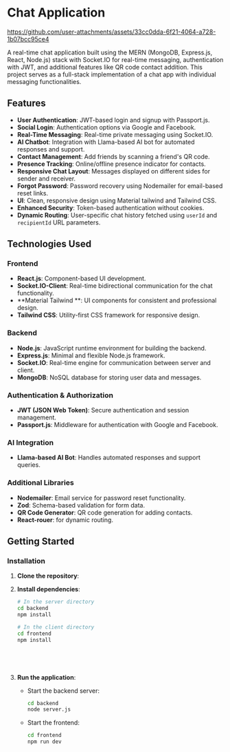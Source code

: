 # Chat Application
https://github.com/user-attachments/assets/33cc0dda-6f21-4064-a728-1b07bcc95ce4

A real-time chat application built using the MERN (MongoDB, Express.js, React, Node.js) stack with Socket.IO for real-time messaging, authentication with JWT, and additional features like QR code contact addition. This project serves as a full-stack implementation of a chat app with individual messaging functionalities.

## Features

- **User Authentication**: JWT-based login and signup with Passport.js.
- **Social Login**: Authentication options via Google and Facebook.
- **Real-Time Messaging**: Real-time private messaging using Socket.IO.
- **AI Chatbot**: Integration with Llama-based AI bot for automated responses and support.
- **Contact Management**: Add friends by scanning a friend's QR code.
- **Presence Tracking**: Online/offline presence indicator for contacts.
- **Responsive Chat Layout**: Messages displayed on different sides for sender and receiver.
- **Forgot Password**: Password recovery using Nodemailer for email-based reset links.
- **UI**: Clean, responsive design using Material tailwind and Tailwind CSS.
- **Enhanced Security**: Token-based authentication without cookies.
- **Dynamic Routing**: User-specific chat history fetched using `userId` and `recipientId` URL parameters. 




## Technologies Used

### Frontend
- **React.js**: Component-based UI development.
- **Socket.IO-Client**: Real-time bidirectional communication for the chat functionality.
- **Material Tailwind **: UI components for consistent and professional design.
- **Tailwind CSS**: Utility-first CSS framework for responsive design.

### Backend
- **Node.js**: JavaScript runtime environment for building the backend.
- **Express.js**: Minimal and flexible Node.js framework.
- **Socket.IO**: Real-time engine for communication between server and client.
- **MongoDB**: NoSQL database for storing user data and messages.

### Authentication & Authorization
- **JWT (JSON Web Token)**: Secure authentication and session management.
- **Passport.js**: Middleware for authentication with Google and Facebook.

### AI Integration
- **Llama-based AI Bot**: Handles automated responses and support queries.

### Additional Libraries
- **Nodemailer**: Email service for password reset functionality.
- **Zod**: Schema-based validation for form data.
- **QR Code Generator**: QR code generation for adding contacts.
- **React-rouer**: for dynamic routing.
## Getting Started


### Installation

1. **Clone the repository**:


2. **Install dependencies**:

    ```bash
    # In the server directory
    cd backend
    npm install
    
    # In the client directory
    cd frontend
    npm install
   





4. **Run the application**:

    - Start the backend server:

        ```bash
        cd backend
       node server.js
        ```

    - Start the frontend:

        ```bash
        cd frontend
        npm run dev
        ```







